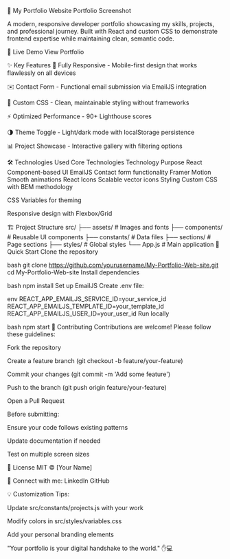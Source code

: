 🌟 My Portfolio Website
Portfolio Screenshot

A modern, responsive developer portfolio showcasing my skills, projects, and professional journey. Built with React and custom CSS to demonstrate frontend expertise while maintaining clean, semantic code.

🚀 Live Demo
View Portfolio

✨ Key Features
📱 Fully Responsive - Mobile-first design that works flawlessly on all devices

✉️ Contact Form - Functional email submission via EmailJS integration

🎨 Custom CSS - Clean, maintainable styling without frameworks

⚡ Optimized Performance - 90+ Lighthouse scores

🌗 Theme Toggle - Light/dark mode with localStorage persistence

📊 Project Showcase - Interactive gallery with filtering options

🛠️ Technologies Used
Core Technologies
Technology	Purpose
React	Component-based UI
EmailJS	Contact form functionality
Framer Motion	Smooth animations
React Icons	Scalable vector icons
Styling
Custom CSS with BEM methodology

CSS Variables for theming

Responsive design with Flexbox/Grid

🏗️ Project Structure
src/
├── assets/            # Images and fonts
├── components/        # Reusable UI components
├── constants/         # Data files
├── sections/          # Page sections
├── styles/            # Global styles
└── App.js             # Main application
🚀 Quick Start
Clone the repository

bash
git clone https://github.com/yourusername/My-Portfolio-Web-site.git
cd My-Portfolio-Web-site
Install dependencies

bash
npm install
Set up EmailJS
Create .env file:

env
REACT_APP_EMAILJS_SERVICE_ID=your_service_id
REACT_APP_EMAILJS_TEMPLATE_ID=your_template_id
REACT_APP_EMAILJS_USER_ID=your_user_id
Run locally

bash
npm start
🤝 Contributing
Contributions are welcome! Please follow these guidelines:

Fork the repository

Create a feature branch (git checkout -b feature/your-feature)

Commit your changes (git commit -m 'Add some feature')

Push to the branch (git push origin feature/your-feature)

Open a Pull Request

Before submitting:

Ensure your code follows existing patterns

Update documentation if needed

Test on multiple screen sizes

📜 License
MIT © [Your Name]

🔗 Connect with me:
LinkedIn
GitHub

💡 Customization Tips:

Update src/constants/projects.js with your work

Modify colors in src/styles/variables.css

Add your personal branding elements

"Your portfolio is your digital handshake to the world." ✋💻

